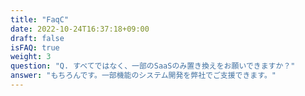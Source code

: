 ```yaml
---
title: "FaqC"
date: 2022-10-24T16:37:18+09:00
draft: false
isFAQ: true
weight: 3
question: "Q. すべてではなく、一部のSaaSのみ置き換えをお願いできますか？"
answer: "もちろんです。一部機能のシステム開発を弊社でご支援できます。"
---
```


